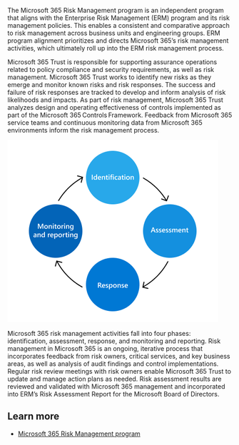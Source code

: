 The Microsoft 365 Risk Management program is an independent program that aligns with the Enterprise Risk Management (ERM) program and its risk management policies. This enables a consistent and comparative approach to risk management across business units and engineering groups. ERM program alignment prioritizes and directs Microsoft 365’s risk management activities, which ultimately roll up into the ERM risk management process.

Microsoft 365 Trust is responsible for supporting assurance operations related to policy compliance and security requirements, as well as risk management. Microsoft 365 Trust works to identify new risks as they emerge and monitor known risks and risk responses. The success and failure of risk responses are tracked to develop and inform analysis of risk likelihoods and impacts. As part of risk management, Microsoft 365 Trust analyzes design and operating effectiveness of controls implemented as part of the Microsoft 365 Controls Framework. Feedback from Microsoft 365 service teams and continuous monitoring data from Microsoft 365 environments inform the risk management process.

![A circular diagram showing the ongoing process of identifying, assessing, responding to, and monitoring risk.](../media/assurance-risk-management-review-process.png)

Microsoft 365 risk management activities fall into four phases: identification, assessment, response, and monitoring and reporting. Risk management in Microsoft 365 is an ongoing, iterative process that incorporates feedback from risk owners, critical services, and key business areas, as well as analysis of audit findings and control implementations. Regular risk review meetings with risk owners enable Microsoft 365 Trust to update and manage action plans as needed. Risk assessment results are reviewed and validated with Microsoft 365 management and incorporated into ERM’s Risk Assessment Report for the Microsoft Board of Directors.

## Learn more
- [Microsoft 365 Risk Management program](../compliance/assurance/assurance-risk-management-program)
